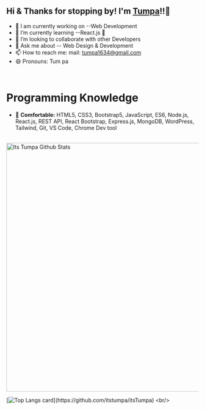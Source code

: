 ## Hi & Thanks for stopping by! I'm [Tumpa][website]!!👋

- 🔭 I am currently working on --Web Development
- 🌱 I’m currently learning --React.js 🤣
- 👯 I’m looking to collaborate with other Developers
- 💬 Ask me about -- Web Design & Development
- 📫 How to reach me:  mail: tumpa1634@gmail.com
- 😄 Pronouns:  Tum pa
<br/>

# Programming Knowledge
- 👯 <strong>Comfortable:</strong> HTML5, CSS3, Bootstrap5, JavaScript, ES6, Node.js, React.js, REST API, React Bootstrap, Express.js, MongoDB, WordPress, Tailwind, Git, VS Code, Chrome Dev tool

<br/>
<img width="650px" alt="Its Tumpa Github Stats"  src="https://github-readme-stats.vercel.app/api?username=itstumpa&show_icons=true"/>
<br/>

[![Top Langs card](https://github-readme-stats.vercel.app/api/top-langs/?username=itstumpa&card_width=650_)](https://github.com/itstumpa/itsTumpa)
<br/>


[website]: https://itstumpa.com/

